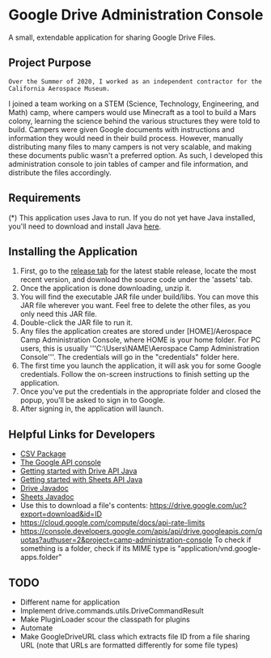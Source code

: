# Google Drive Administration Console
A small, extendable application for sharing Google Drive Files.

## Project Purpose ##
    Over the Summer of 2020, I worked as an independent contractor for the California Aerospace Museum.
I joined a team working on a STEM (Science, Technology, Engineering, and Math) camp, where campers
would use Minecraft as a tool to build a Mars colony, learning the science behind the various structures
they were told to build. Campers were given Google documents with instructions and information they would
need in their build process. However, manually distributing many files to many campers is not very scalable,
and making these documents public wasn't a preferred option. As such, I developed this administration console
to join tables of camper and file information, and distribute the files accordingly.

## Requirements ##
(*) This application uses Java to run. If you do not yet have Java installed, you'll need to download and install Java [here](https://www.java.com/en/).

## Installing the Application ##
1. First, go to the [release tab](https://github.com/IronHeart7334/AerospaceCampAdminConsole/releases) for the latest stable release, 
locate the most recent version, and download the source code under the 'assets' tab.
2. Once the application is done downloading, unzip it.
3. You will find the executable JAR file under build/libs. You can move this JAR file wherever you want. Feel free to delete the other files, as you only need this JAR file.
4. Double-click the JAR file to run it.
5. Any files the application creates are stored under [HOME]/Aerospace Camp Administration Console, where HOME is your home folder.
For PC users, this is usually '''C:\Users\NAME\Aerospace Camp Administration Console'''. The credentials will go in the "credentials" folder here.
6. The first time you launch the application, it will ask you for some Google credentials. Follow the on-screen instructions to finish setting up the application.
7. Once you've put the credentials in the appropriate folder and closed the popup, you'll be asked to sign in to Google.
8. After signing in, the application will launch. 

## Helpful Links for Developers ##
* [CSV Package](https://commons.apache.org/proper/commons-csv/apidocs/index.html)
* [The Google API console](https://console.developers.google.com/apis/credentials?authuser=2&project=camp-administration-console)
* [Getting started with Drive API Java](https://developers.google.com/drive/api/v3/quickstart/java)
* [Getting started with Sheets API Java](https://developers.google.com/sheets/api/quickstart/java)
* [Drive Javadoc](https://developers.google.com/resources/api-libraries/documentation/drive/v3/java/latest/overview-summary.html)
* [Sheets Javadoc](https://developers.google.com/resources/api-libraries/documentation/sheets/v4/java/latest/)
* Use this to download a file's contents: https://drive.google.com/uc?export=download&id=ID
* https://cloud.google.com/compute/docs/api-rate-limits
* https://console.developers.google.com/apis/api/drive.googleapis.com/quotas?authuser=2&project=camp-administration-console
To check if something is a folder, check if its MIME type is "application/vnd.google-apps.folder"

## TODO ##
* Different name for application
* Implement drive.commands.utils.DriveCommandResult
* Make PluginLoader scour the classpath for plugins
* Automate
* Make GoogleDriveURL class which extracts file ID from a file sharing URL (note that URLs are formatted differently for some file types)